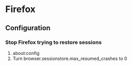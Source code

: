 # Firefox

## Configuration

### Stop Firefox trying to restore sessions
1. about:config
2. Turn browser.sessionstore.max_resumed_crashes to 0


